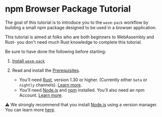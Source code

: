 # npm Browser Package Tutorial

The goal of this tutorial is to introduce you to the `wasm-pack` workflow by building a small npm
package designed to be used in a browser application.

This tutorial is aimed at folks who are both beginners to WebAssembly and Rust- you don't need
much Rust knowledge to complete this tutorial.

Be sure to have done the following before starting:

1. [Install `wasm-pack`](../../installer)
1. Read and install the [Prerequisites](../prerequisites/index.html).

    - You'll need [Rust], version 1.30 or higher. (Currently either `beta` or `nightly` channels). [Learn more](../prerequisites/rust.html).
    - You'll need [Node.js] and [npm] installed. You'll also need an npm Account. [Learn more](../prerequisites/npm.html).

⚠️ We strongly recommend that you install [Node.js] using a version manager. You can learn more [here](https://npmjs.com/get-npm).

[Rust]: https://www.rust-lang.org
[Node.js]: https://nodejs.org
[npm]: https://npmjs.com
